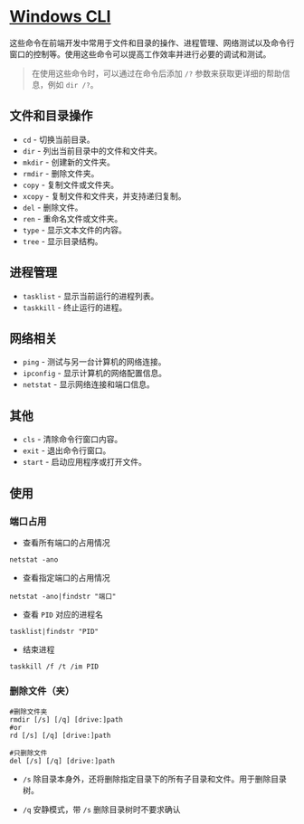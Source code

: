# [Windows CLI](https://learn.microsoft.com/zh-cn/windows-server/administration/windows-commands/windows-commands)

这些命令在前端开发中常用于文件和目录的操作、进程管理、网络测试以及命令行窗口的控制等。使用这些命令可以提高工作效率并进行必要的调试和测试。

> 在使用这些命令时，可以通过在命令后添加 `/?` 参数来获取更详细的帮助信息，例如 `dir /?`。

## 文件和目录操作

- `cd` - 切换当前目录。
- `dir` - 列出当前目录中的文件和文件夹。
- `mkdir` - 创建新的文件夹。
- `rmdir` - 删除文件夹。
- `copy` - 复制文件或文件夹。
- `xcopy` - 复制文件和文件夹，并支持递归复制。
- `del` - 删除文件。
- `ren` - 重命名文件或文件夹。
- `type` - 显示文本文件的内容。
- `tree` - 显示目录结构。

## 进程管理

- `tasklist` - 显示当前运行的进程列表。
- `taskkill` - 终止运行的进程。

## 网络相关

- `ping` - 测试与另一台计算机的网络连接。
- `ipconfig` - 显示计算机的网络配置信息。
- `netstat` - 显示网络连接和端口信息。

## 其他

- `cls` - 清除命令行窗口内容。
- `exit` - 退出命令行窗口。
- `start` - 启动应用程序或打开文件。

## 使用


### 端口占用

* 查看所有端口的占用情况

```shell
netstat -ano
```

* 查看指定端口的占用情况

```shell
netstat -ano|findstr "端口"
```

* 查看 `PID` 对应的进程名

```shell
tasklist|findstr "PID"
```

* 结束进程

```shell
taskkill /f /t /im PID
```

### 删除文件（夹）

```shell
#删除文件夹
rmdir [/s] [/q] [drive:]path
#or
rd [/s] [/q] [drive:]path

#只删除文件
del [/s] [/q] [drive:]path
```

- `/s` 除目录本身外，还将删除指定目录下的所有子目录和文件。用于删除目录树。

- `/q` 安静模式，带 `/s` 删除目录树时不要求确认
